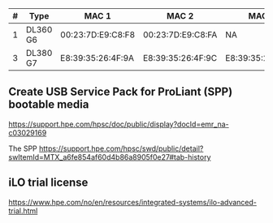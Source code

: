 


| # |   Type   |        MAC 1      |        MAC 2      |        MAC 3      |     MAC 4         |      iLO MAC      |    iLO Name   |    iLO type    |
|---|----------|-------------------|-------------------|-------------------|-------------------|-------------------|---------------|----------------|
| 1 | DL360 G6 | 00:23:7D:E9:C8:F8 | 00:23:7D:E9:C8:FA |        NA         |         NA        | 00:24:81:FB:17:92 | ILOCZJ92200E9 | iLO 2 Advanced | 
| 3 | DL380 G7 | E8:39:35:26:4F:9A | E8:39:35:26:4F:9C | E8:39:35:26:4F:9E | E8:39:35:26:4F:A0 | E8:39:35:26:4F:A2 | ILOCZ22130BS7 | iLO 3 Advanced |







## Create USB Service Pack for ProLiant (SPP) bootable media 

https://support.hpe.com/hpsc/doc/public/display?docId=emr_na-c03029169

The SPP
https://support.hpe.com/hpsc/swd/public/detail?swItemId=MTX_a6fe854af60d4b86a8905f0e27#tab-history


## iLO trial license
https://www.hpe.com/no/en/resources/integrated-systems/ilo-advanced-trial.html
